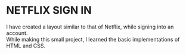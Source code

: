 # NETFLIX SIGN IN
I have created a layout similar to that of Netflix, while signing into an account. 
<br/>
While making this small project, I learned the basic implementations of HTML and CSS.
<br/>
